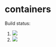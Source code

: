 # containers

Build status:

1. [![](https://github.com/kamyal/containers/workflows/tests-fibonacci/badge.svg)](https://github.com/kamyal/containers/actions?query=workflow%3Atests-fibonacci)
1. [![](https://github.com/kamyal/containers/workflows/tests-range/badge.svg)](https://github.com/kamyal/containers/actions?query=workflow%3Atests-range)
